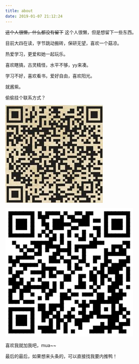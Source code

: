 ```yaml
---
title: about
date: 2019-01-07 21:12:24
---
```

~~这个人很懒，什么都没有留下~~
这个人很懒，但是想留下一些东西。

目前大四在读，字节跳动搬砖，保研无望，喜欢一个菇凉。

热爱学习，更爱和她一起玩乐。

喜欢瞎搞，古灵精怪，水平不够，yy来凑。

学习不好，喜欢看书，爱好自由，喜欢阳光。

就酱紫。

偷偷挂个联系方式？

![](../img/qq.jpg)

![](../img/wx.jpg)

喜欢我就加我吧，mua~~

最后的最后，如果想来头条的，可以直接找我要内推鸭！
